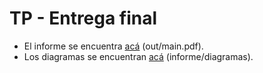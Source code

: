 ﻿# TP - Entrega final

- El informe se encuentra [acá](out/main.pdf) (out/main.pdf).
- Los diagramas se encuentran [acá](informe/diagramas) (informe/diagramas).